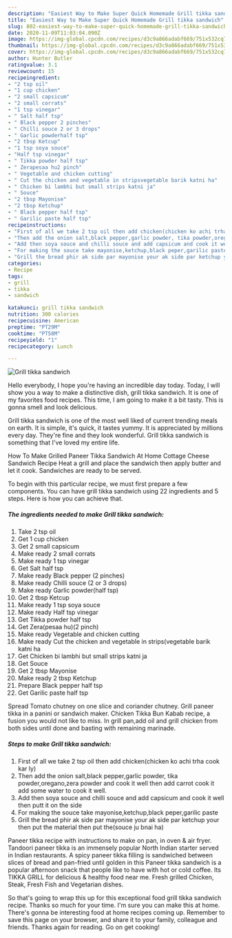 ```yaml
---
description: "Easiest Way to Make Super Quick Homemade Grill tikka sandwich"
title: "Easiest Way to Make Super Quick Homemade Grill tikka sandwich"
slug: 802-easiest-way-to-make-super-quick-homemade-grill-tikka-sandwich
date: 2020-11-09T11:03:04.090Z
image: https://img-global.cpcdn.com/recipes/d3c9a866adabf669/751x532cq70/grill-tikka-sandwich-recipe-main-photo.jpg
thumbnail: https://img-global.cpcdn.com/recipes/d3c9a866adabf669/751x532cq70/grill-tikka-sandwich-recipe-main-photo.jpg
cover: https://img-global.cpcdn.com/recipes/d3c9a866adabf669/751x532cq70/grill-tikka-sandwich-recipe-main-photo.jpg
author: Hunter Butler
ratingvalue: 3.1
reviewcount: 15
recipeingredient:
- "2 tsp oil"
- "1 cup chicken"
- "2 small capsicum"
- "2 small corrats"
- "1 tsp vinegar"
- " Salt half tsp"
- " Black pepper 2 pinches"
- " Chilli souce 2 or 3 drops"
- " Garlic powderhalf tsp"
- "2 tbsp Ketcup"
- "1 tsp soya souce"
- "Half tsp vinegar"
- " Tikka powder half tsp"
- " Zerapesaa hu2 pinch"
- " Vegetable and chicken cutting"
- " Cut the chicken and vegetable in stripsvegetable barik katni ha"
- " Chicken bi lambhi but small strips katni ja"
- " Souce"
- "2 tbsp Mayonise"
- "2 tbsp Ketchup"
- " Black pepper half tsp"
- " Garilic paste half tsp"
recipeinstructions:
- "First of all we take 2 tsp oil then add chicken(chicken ko achi trha cook kar ly)"
- "Then add the onion salt,black pepper,garlic powder, tika powder,oregano,zera powder and cook it well then add carrot cook it add some water to cook it well."
- "Add then soya souce and chilli souce and add capsicum and cook it well then putt it on the side"
- "For making the souce take mayonise,ketchup,black peper,garilic paste"
- "Grill the bread phir ak side par mayonise your ak side par ketchup your then put the material then put the(souce ju bnai ha)"
categories:
- Recipe
tags:
- grill
- tikka
- sandwich

katakunci: grill tikka sandwich 
nutrition: 300 calories
recipecuisine: American
preptime: "PT29M"
cooktime: "PT58M"
recipeyield: "1"
recipecategory: Lunch

---
```



![Grill tikka sandwich](https://img-global.cpcdn.com/recipes/d3c9a866adabf669/751x532cq70/grill-tikka-sandwich-recipe-main-photo.jpg)

Hello everybody, I hope you're having an incredible day today. Today, I will show you a way to make a distinctive dish, grill tikka sandwich. It is one of my favorites food recipes. This time, I am going to make it a bit tasty. This is gonna smell and look delicious.

Grill tikka sandwich is one of the most well liked of current trending meals on earth. It is simple, it's quick, it tastes yummy. It is appreciated by millions every day. They're fine and they look wonderful. Grill tikka sandwich is something that I've loved my entire life.

How To Make Grilled Paneer Tikka Sandwich At Home Cottage Cheese Sandwich Recipe Heat a grill and place the sandwich then apply butter and let it cook. Sandwiches are ready to be served.


To begin with this particular recipe, we must first prepare a few components. You can have grill tikka sandwich using 22 ingredients and 5 steps. Here is how you can achieve that.

<!--inarticleads1-->

##### The ingredients needed to make Grill tikka sandwich:

1. Take 2 tsp oil
1. Get 1 cup chicken
1. Get 2 small capsicum
1. Make ready 2 small corrats
1. Make ready 1 tsp vinegar
1. Get  Salt half tsp
1. Make ready  Black pepper (2 pinches)
1. Make ready  Chilli souce (2 or 3 drops)
1. Make ready  Garlic powder(half tsp)
1. Get 2 tbsp Ketcup
1. Make ready 1 tsp soya souce
1. Make ready Half tsp vinegar
1. Get  Tikka powder half tsp
1. Get  Zera(pesaa hu)(2 pinch)
1. Make ready  Vegetable and chicken cutting
1. Make ready  Cut the chicken and vegetable in strips(vegetable barik katni ha
1. Get  Chicken bi lambhi but small strips katni ja
1. Get  Souce
1. Get 2 tbsp Mayonise
1. Make ready 2 tbsp Ketchup
1. Prepare  Black pepper half tsp
1. Get  Garilic paste half tsp


Spread Tomato chutney on one slice and coriander chutney. Grill paneer tikka in a panini or sandwich maker. Chicken Tikka Bun Kabab recipe, a fusion you would not like to miss. In grill pan,add oil and grill chicken from both sides until done and basting with remaining marinade. 

<!--inarticleads2-->

##### Steps to make Grill tikka sandwich:

1. First of all we take 2 tsp oil then add chicken(chicken ko achi trha cook kar ly)
1. Then add the onion salt,black pepper,garlic powder, tika powder,oregano,zera powder and cook it well then add carrot cook it add some water to cook it well.
1. Add then soya souce and chilli souce and add capsicum and cook it well then putt it on the side
1. For making the souce take mayonise,ketchup,black peper,garilic paste
1. Grill the bread phir ak side par mayonise your ak side par ketchup your then put the material then put the(souce ju bnai ha)


Paneer tikka recipe with instructions to make on pan, in oven &amp; air fryer. Tandoori paneer tikka is an immensely popular North Indian starter served in Indian restaurants. A spicy paneer tikka filling is sandwiched between slices of bread and pan-fried until golden in this Paneer tikka sandwich is a popular afternoon snack that people like to have with hot or cold coffee. Its TIKKA GRILL for delicious &amp; healthy food near me. Fresh grilled Chicken, Steak, Fresh Fish and Vegetarian dishes. 

So that's going to wrap this up for this exceptional food grill tikka sandwich recipe. Thanks so much for your time. I'm sure you can make this at home. There's gonna be interesting food at home recipes coming up. Remember to save this page on your browser, and share it to your family, colleague and friends. Thanks again for reading. Go on get cooking!
